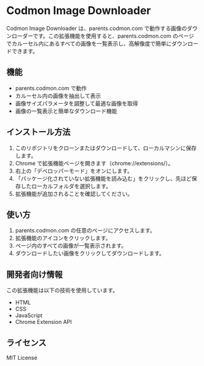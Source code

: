 # Codmon Image Downloader

Codmon Image Downloader は、parents.codmon.com で動作する画像のダウンローダーです。この拡張機能を使用すると、parents.codmon.com のページでカルーセル内にあるすべての画像を一覧表示し、高解像度で簡単にダウンロードできます。

## 機能

- parents.codmon.com で動作
- カルーセル内の画像を抽出して表示
- 画像サイズパラメータを調整して最適な画像を取得
- 画像の一覧表示と簡単なダウンロード機能

## インストール方法

1. このリポジトリをクローンまたはダウンロードして、ローカルマシンに保存します。
2. Chrome で拡張機能ページを開きます（chrome://extensions/）。
3. 右上の「デベロッパーモード」をオンにします。
4. 「パッケージ化されていない拡張機能を読み込む」をクリックし、先ほど保存したローカルフォルダを選択します。
5. 拡張機能が追加されることを確認してください。

## 使い方

1. parents.codmon.com の任意のページにアクセスします。
2. 拡張機能のアイコンをクリックします。
3. ページ内のすべての画像が一覧表示されます。
4. ダウンロードしたい画像をクリックしてダウンロードします。

## 開発者向け情報

この拡張機能は以下の技術を使用しています。

- HTML
- CSS
- JavaScript
- Chrome Extension API

## ライセンス

MIT License
